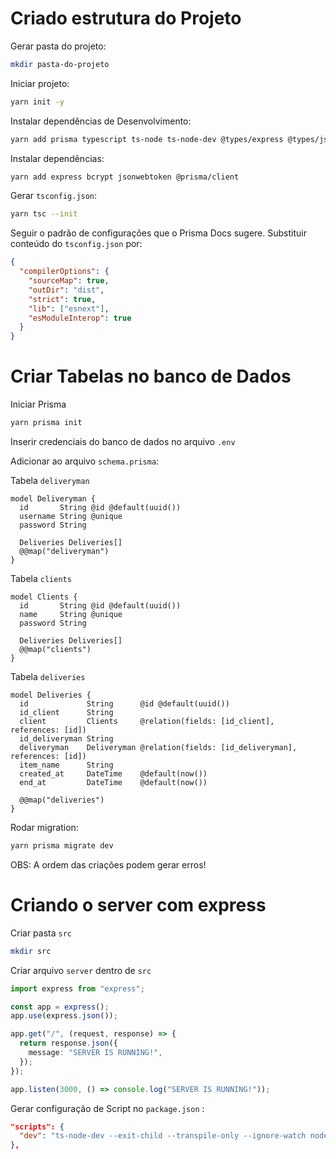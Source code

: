 # Criado estrutura do Projeto

Gerar pasta do projeto:

```bash
mkdir pasta-do-projeto
```

Iniciar projeto:

```bash
yarn init -y
```

Instalar dependências de Desenvolvimento:

```bash
yarn add prisma typescript ts-node ts-node-dev @types/express @types/jsonwebtoken @types/bcrypt @types/node -D
```

Instalar dependências:

```bash
yarn add express bcrypt jsonwebtoken @prisma/client
```

Gerar `tsconfig.json`:

```bash
yarn tsc --init
```

Seguir o padrão de configurações que o Prisma Docs sugere. Substituir conteúdo do `tsconfig.json` por:

```json
{
  "compilerOptions": {
    "sourceMap": true,
    "outDir": "dist",
    "strict": true,
    "lib": ["esnext"],
    "esModuleInterop": true
  }
}
```

# Criar Tabelas no banco de Dados

Iniciar Prisma

```bash
yarn prisma init
```

Inserir credenciais do banco de dados no arquivo `.env`

Adicionar ao arquivo `schema.prisma`:

Tabela `deliveryman`

```prisma
model Deliveryman {
  id       String @id @default(uuid())
  username String @unique
  password String

  Deliveries Deliveries[]
  @@map("deliveryman")
}
```

Tabela `clients`

```prisma
model Clients {
  id       String @id @default(uuid())
  name     String @unique
  password String

  Deliveries Deliveries[]
  @@map("clients")
}
```

Tabela `deliveries`

```prisma
model Deliveries {
  id             String      @id @default(uuid())
  id_client      String
  client         Clients     @relation(fields: [id_client], references: [id])
  id_deliveryman String
  deliveryman    Deliveryman @relation(fields: [id_deliveryman], references: [id])
  item_name      String
  created_at     DateTime    @default(now())
  end_at         DateTime    @default(now())

  @@map("deliveries")
}
```

Rodar migration:

```bash
yarn prisma migrate dev
```

OBS: A ordem das criações podem gerar erros!

# Criando o server com express

Criar pasta `src`

```bash
mkdir src
```

Criar arquivo `server` dentro de `src`

```ts
import express from "express";

const app = express();
app.use(express.json());

app.get("/", (request, response) => {
  return response.json({
    message: "SERVER IS RUNNING!",
  });
});

app.listen(3000, () => console.log("SERVER IS RUNNING!"));
```

Gerar configuração de Script no `package.json` :

```json
"scripts": {
  "dev": "ts-node-dev --exit-child --transpile-only --ignore-watch node_modules src/server.ts"
},
```
